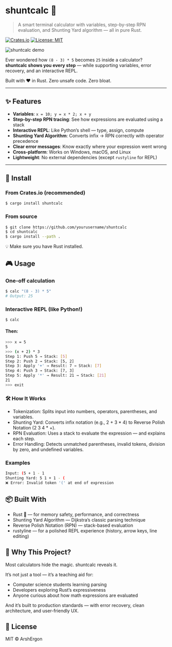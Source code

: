 # shuntcalc 🧮  
> A smart terminal calculator with variables, step-by-step RPN evaluation, and Shunting Yard algorithm — all in pure Rust.

[![Crates.io](https://img.shields.io/crates/v/shuntcalc?style=flat-square)](https://crates.io/crates/shuntcalc)
[![License: MIT](https://img.shields.io/badge/license-MIT-blue.svg?style=flat-square)](LICENSE)

![shuntcalc demo](demo.gif)

Ever wondered how `(8 - 3) * 5` becomes `25` inside a calculator?  
**shuntcalc shows you every step** — while supporting variables, error recovery, and an interactive REPL.

Built with ❤️ in Rust. Zero unsafe code. Zero bloat.

---

## ✨ Features

- **Variables**: `x = 10; y = x * 2; x + y`
- **Step-by-step RPN tracing**: See how expressions are evaluated using a stack
- **Interactive REPL**: Like Python’s shell — type, assign, compute
- **Shunting Yard Algorithm**: Converts infix → RPN correctly with operator precedence
- **Clear error messages**: Know exactly where your expression went wrong
- **Cross-platform**: Works on Windows, macOS, and Linux
- **Lightweight**: No external dependencies (except `rustyline` for REPL)

---

## 🚀 Install

### From Crates.io (recommended)
```bash
$ cargo install shuntcalc
```

### From source
```bash
$ git clone https://github.com/yourusername/shuntcalc
$ cd shuntcalc
$ cargo install --path .
```
💡 Make sure you have Rust installed.

## 🎮 Usage
### One-off calculation 
```bash 
$ calc "(8 - 3) * 5"
# Output: 25
```

### Interactive REPL (like Python!) 
```bash 
$ calc
```
#### Then:
```bash
>>> x = 5
5
>>> (x + 2) * 3
Step 1: Push 5 → Stack: [5]
Step 2: Push 2 → Stack: [5, 2]
Step 3: Apply '+' → Result: 7 → Stack: [7]
Step 4: Push 3 → Stack: [7, 3]
Step 5: Apply '*' → Result: 21 → Stack: [21]
21
>>> exit
```

### 🛠 How It Works 

* Tokenization: Splits input into numbers, operators, parentheses, and variables.
* Shunting Yard: Converts infix notation (e.g., 2 + 3 * 4) to Reverse Polish Notation (2 3 4 * +).
* RPN Evaluation: Uses a stack to evaluate the expression — and explains each step.
* Error Handling: Detects unmatched parentheses, invalid tokens, division by zero, and undefined variables.

### Examples
```bash
Input: (5 + 1 - 1
Shunting Yard: 5 1 + 1 - (
❌ Error: Invalid token '(' at end of expression
```   

## 📦 Built With
* Rust 🦀 — for memory safety, performance, and correctness
* Shunting Yard Algorithm — Dijkstra’s classic parsing technique
* Reverse Polish Notation (RPN) — stack-based evaluation
* rustyline — for a polished REPL experience (history, arrow keys, line editing)

## 🌟 Why This Project? 
Most calculators hide the magic.
shuntcalc reveals it. 

It’s not just a tool — it’s a teaching aid for: 

* Computer science students learning parsing
* Developers exploring Rust’s expressiveness
* Anyone curious about how math expressions are evaluated
     

And it’s built to production standards — with error recovery, clean architecture, and user-friendly UX.

## 📄 License 
MIT © ArshErgon